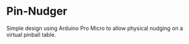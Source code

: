 # Pin-Nudger
Simple design using Arduino Pro Micro to allow physical nudging on a virtual pinball table.
